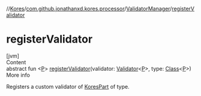 //[Kores](../../index.md)/[com.github.jonathanxd.kores.processor](../index.md)/[ValidatorManager](index.md)/[registerValidator](register-validator.md)



# registerValidator  
[jvm]  
Content  
abstract fun <[P](register-validator.md)> [registerValidator](register-validator.md)(validator: [Validator](../-validator/index.md)<[P](register-validator.md)>, type: [Class](https://docs.oracle.com/javase/8/docs/api/java/lang/Class.html)<[P](register-validator.md)>)  
More info  


Registers a custom validator of [KoresPart](../../com.github.jonathanxd.kores/-kores-part/index.md) of type.

  



